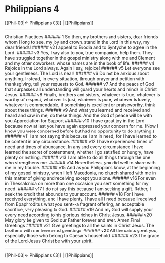# Philippians 4

[[Phil-03|← Philippians 03]] | [[Philippians]]
***

Christian Practices ###### 1 So then, my brothers and sisters, dear friends whom I long to see, my joy and crown, stand in the Lord in this way, my dear friends! ###### v2 I appeal to Euodia and to Syntyche to agree in the Lord. ###### v3 Yes, I say also to you, true companion, help them. They have struggled together in the gospel ministry along with me and Clement and my other coworkers, whose names are in the book of life. ###### v4 Rejoice in the Lord always. Again I say, rejoice! ###### v5 Let everyone see your gentleness. The Lord is near! ###### v6 Do not be anxious about anything. Instead, in every situation, through prayer and petition with thanksgiving, tell your requests to God. ###### v7 And the peace of God that surpasses all understanding will guard your hearts and minds in Christ Jesus. ###### v8 Finally, brothers and sisters, whatever is true, whatever is worthy of respect, whatever is just, whatever is pure, whatever is lovely, whatever is commendable, if something is excellent or praiseworthy, think about these things. ###### v9 And what you learned and received and heard and saw in me, do these things. And the God of peace will be with you.Appreciation for Support ###### v10 I have great joy in the Lord because now at last you have again expressed your concern for me. (Now I know you were concerned before but had no opportunity to do anything.) ###### v11 I am not saying this because I am in need, for I have learned to be content in any circumstance. ###### v12 I have experienced times of need and times of abundance. In any and every circumstance I have learned the secret of contentment, whether I go satisfied or hungry, have plenty or nothing. ###### v13 I am able to do all things through the one who strengthens me. ###### v14 Nevertheless, you did well to share with me in my trouble. ###### v15 And as you Philippians know, at the beginning of my gospel ministry, when I left Macedonia, no church shared with me in this matter of giving and receiving except you alone. ###### v16 For even in Thessalonica on more than one occasion you sent something for my need. ###### v17 I do not say this because I am seeking a gift. Rather, I seek the credit that abounds to your account. ###### v18 For I have received everything, and I have plenty. I have all I need because I received from Epaphroditus what you sent--a fragrant offering, an acceptable sacrifice, very pleasing to God. ###### v19 And my God will supply your every need according to his glorious riches in Christ Jesus. ###### v20 May glory be given to God our Father forever and ever. Amen.Final Greetings ###### v21 Give greetings to all the saints in Christ Jesus. The brothers with me here send greetings. ###### v22 All the saints greet you, especially those who belong to Caesar's household. ###### v23 The grace of the Lord Jesus Christ be with your spirit.

***
[[Phil-03|← Philippians 03]] | [[Philippians]]
